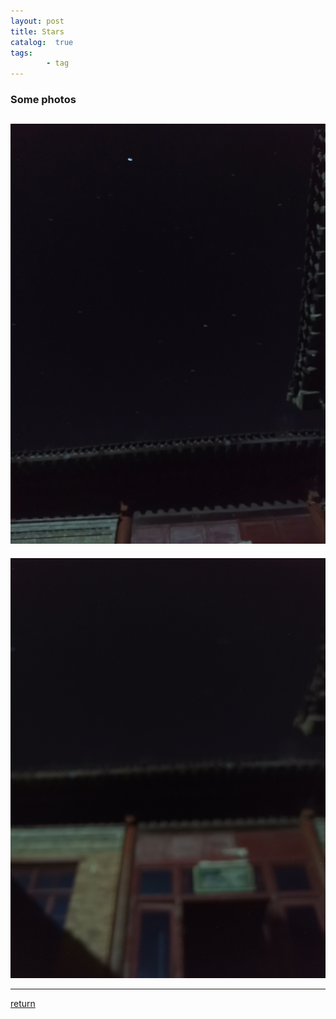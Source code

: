 ```yaml
---
layout: post
title: Stars
catalog:  true
tags:
        - tag
---
```


### Some photos

![fig1](/image/IMG_20190818_210409.jpg)
---
![fig2](/image/IMG_20190818_211040.jpg)

***

[return](https://www.tsinghuamakerxian.cn/)

